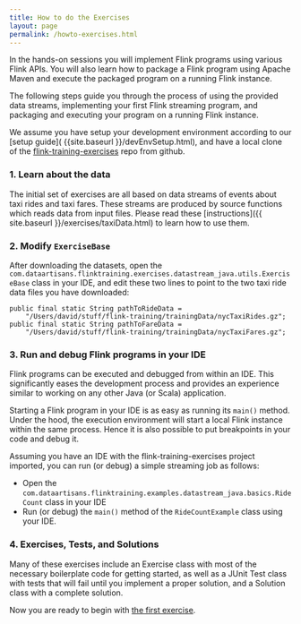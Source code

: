 ```yaml
---
title: How to do the Exercises
layout: page
permalink: /howto-exercises.html
---
```


In the hands-on sessions you will implement Flink programs using various Flink APIs. You will also learn how to package a Flink program using Apache Maven and execute the packaged program on a running Flink instance.

The following steps guide you through the process of using the provided data streams, implementing your first Flink streaming program, and packaging and executing your program on a running Flink instance.

We assume you have setup your development environment according to our [setup guide]( {{site.baseurl }}/devEnvSetup.html), and have a local clone of the [flink-training-exercises](https://github.com/dataArtisans/flink-training-exercises.git) repo from github.

### 1. Learn about the data

The initial set of exercises are all based on data streams of events about taxi rides and taxi fares. These streams are produced by source functions which reads data from input files. Please read these [instructions]({{ site.baseurl }}/exercises/taxiData.html) to learn how to use them.

### 2. Modify `ExerciseBase`

After downloading the datasets, open the `com.dataartisans.flinktraining.exercises.datastream_java.utils.ExerciseBase` class in your IDE, and edit these two lines to point to the two taxi ride data files you have downloaded:

    public final static String pathToRideData =   
        "/Users/david/stuff/flink-training/trainingData/nycTaxiRides.gz";
    public final static String pathToFareData =
        "/Users/david/stuff/flink-training/trainingData/nycTaxiFares.gz";

### 3. Run and debug Flink programs in your IDE

Flink programs can be executed and debugged from within an IDE. This significantly eases the development process and provides an experience similar to working on any other Java (or Scala) application.

Starting a Flink program in your IDE is as easy as running its `main()` method. Under the hood, the execution environment will start a local Flink instance within the same process. Hence it is also possible to put breakpoints in your code and debug it.

Assuming you have an IDE with the flink-training-exercises project imported, you can run (or debug) a simple streaming job as follows:

- Open the `com.dataartisans.flinktraining.examples.datastream_java.basics.RideCount` class in your IDE
- Run (or debug) the `main()` method of the `RideCountExample` class using your IDE.

### 4. Exercises, Tests, and Solutions

Many of these exercises include an Exercise class with most of the necessary boilerplate code for getting started, as well as a JUnit Test class with tests that will fail until you implement a proper solution, and a Solution class with a complete solution.

Now you are ready to begin with [the first exercise]({{site.baseurl}}/exercises/rideCleansing.html).

